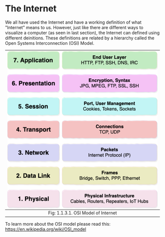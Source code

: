 # The Internet

We all have used the Internet and have a working definition of what
"Internet" means to us. However, just like there are different ways to
visualize a computer (as seen in last section), the Internet can
defined using different deinitions. These definitions are related by a
hierarchy called the Open Systems Interconnection (OSI) Model. 


| <img style="display:block;margin:auto" src='../../imgs/iNet.png'> | 
| :--:                                                              |  
| <figcaption> Fig: 1.1.3.1. OSI Model of Internet</figcaption>     |   


To learn more about the OSI model please read this:
<https://en.wikipedia.org/wiki/OSI_model>
